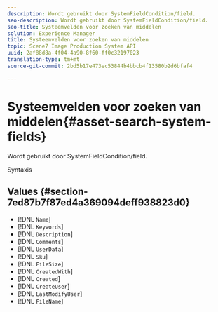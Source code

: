 ```yaml
---
description: Wordt gebruikt door SystemFieldCondition/field.
seo-description: Wordt gebruikt door SystemFieldCondition/field.
seo-title: Systeemvelden voor zoeken van middelen
solution: Experience Manager
title: Systeemvelden voor zoeken van middelen
topic: Scene7 Image Production System API
uuid: 2af88d8a-4f04-4a90-8f60-ff0c32197023
translation-type: tm+mt
source-git-commit: 2bd5b17e473ec53844b4bbcb4f13580b2d6bfaf4

---
```



# Systeemvelden voor zoeken van middelen{#asset-search-system-fields}

Wordt gebruikt door SystemFieldCondition/field.

Syntaxis

## Values {#section-7ed87b7f87ed4a369094deff938823d0}

* [!DNL `Name`]
* [!DNL `Keywords`]
* [!DNL `Description`]
* [!DNL `Comments`]
* [!DNL `UserData`]
* [!DNL `Sku`]
* [!DNL `FileSize`]
* [!DNL `CreatedWith`]
* [!DNL `Created`]
* [!DNL `CreateUser`]
* [!DNL `LastModifyUser`]
* [!DNL `FileName`]

